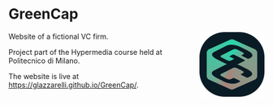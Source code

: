 # GreenCap

<img src="FrontEnd/public/android-chrome-512x512.png" align="right"
   alt="GreenCap logo by Gabriele Lazzarelli" height="128"> 
   
Website of a fictional VC firm.

Project part of the Hypermedia course held at Politecnico di Milano.

The website is live at https://glazzarelli.github.io/GreenCap/.



